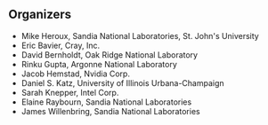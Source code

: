 ## Organizers

- Mike Heroux, Sandia National Laboratories, St. John's University
- Eric Bavier, Cray, Inc.
- David Bernholdt, Oak Ridge National Laboratory
- Rinku Gupta, Argonne National Laboratory
- Jacob Hemstad, Nvidia Corp.
- Daniel S. Katz, University of Illinois Urbana-Champaign
- Sarah Knepper, Intel Corp.
- Elaine Raybourn, Sandia National Laboratories
- James Willenbring, Sandia National Laboratories
